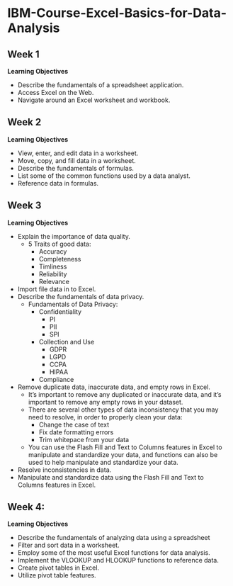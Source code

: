 # IBM-Course-Excel-Basics-for-Data-Analysis

## Week 1

**Learning Objectives**
- Describe the fundamentals of a spreadsheet application.
- Access Excel on the Web.
- Navigate around an Excel worksheet and workbook.

## Week 2

**Learning Objectives**
- View, enter, and edit data in a worksheet.
- Move, copy, and fill data in a worksheet.
- Describe the fundamentals of formulas.
- List some of the common functions used by a data analyst.
- Reference data in formulas.

## Week 3

**Learning Objectives**

- Explain the importance of data quality.
    - 5 Traits of good data:
        - Accuracy
        - Completeness
        - Timliness
        - Reliability
        - Relevance
- Import file data in to Excel.
- Describe the fundamentals of data privacy.
    - Fundamentals of Data Privacy:
        - Confidentiality
            - PI
            - PII
            - SPI
        - Collection and Use
            - GDPR
            - LGPD
            - CCPA
            - HIPAA
        - Compliance
- Remove duplicate data, inaccurate data, and empty rows in Excel.
    - It’s important to remove any duplicated or inaccurate data, and it’s important to remove any empty rows in your dataset. 
    - There are several other types of data inconsistency that you may need to resolve, in order to properly clean your data:  
        - Change the case of text
        - Fix date formatting errors
        - Trim whitepace from your data  
    - You can use the Flash Fill and Text to Columns features in Excel to manipulate and standardize your data, and functions can also be used to help manipulate and   standardize your data. 
- Resolve inconsistencies in data.
- Manipulate and standardize data using the Flash Fill and Text to Columns features in Excel.

## Week 4:

**Learning Objectives**

- Describe the fundamentals of analyzing data using a spreadsheet
- Filter and sort data in a worksheet.
- Employ some of the most useful Excel functions for data analysis.
- Implement the VLOOKUP and HLOOKUP functions to reference data.
- Create pivot tables in Excel.
- Utilize pivot table features.
